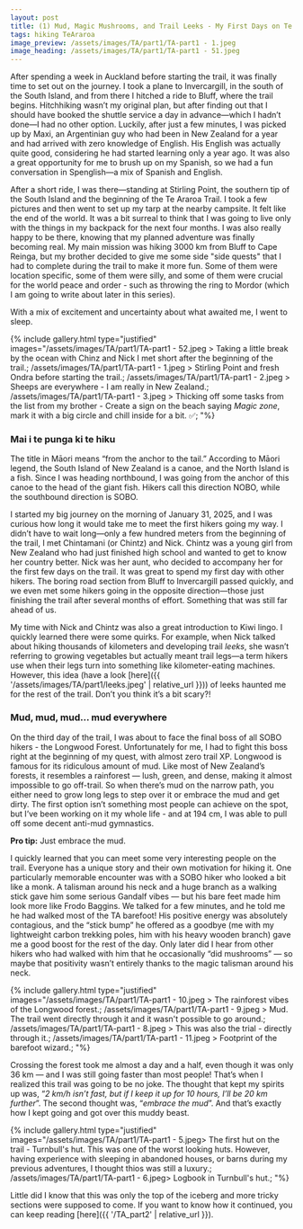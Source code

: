 ```yaml
---
layout: post
title: (1) Mud, Magic Mushrooms, and Trail Leeks - My First Days on Te Araroa 
tags: hiking TeAraroa
image_preview: /assets/images/TA/part1/TA-part1 - 1.jpeg
image_heading: /assets/images/TA/part1/TA-part1 - 51.jpeg
---
```


After spending a week in Auckland before starting the trail, it was finally time to set out on the journey. I took a plane to Invercargill, in the south of the South Island, and from there I hitched a ride to Bluff, where the trail begins. Hitchhiking wasn’t my original plan, but after finding out that I should have booked the shuttle service a day in advance—which I hadn’t done—I had no other option. Luckily, after just a few minutes, I was picked up by Maxi, an Argentinian guy who had been in New Zealand for a year and had arrived with zero knowledge of English. His English was actually quite good, considering he had started learning only a year ago. It was also a great opportunity for me to brush up on my Spanish, so we had a fun conversation in Spenglish—a mix of Spanish and English.

After a short ride, I was there—standing at Stirling Point, the southern tip of the South Island and the beginning of the Te Araroa Trail. I took a few pictures and then went to set up my tarp at the nearby campsite. It felt like the end of the world. It was a bit surreal to think that I was going to live only with the things in my backpack for the next four months. I was also really happy to be there, knowing that my planned adventure was finally becoming real. My main mission was hiking 3000 km from Bluff to Cape Reinga, but my brother decided to give me some side "side quests" that I had to complete during the trail to make it more fun. Some of them were location specific, some of them were silly, and some of them were crucial for the world peace and order - such as throwing the ring to Mordor (which I am going to write about later in this series).

With a mix of excitement and uncertainty about what awaited me, I went to sleep.

{% include gallery.html 
	type="justified" 
	images="/assets/images/TA/part1/TA-part1 - 52.jpeg > Taking a little break by the ocean with Chinz and Nick I met short after the beginning of the trail.;
			/assets/images/TA/part1/TA-part1 - 1.jpeg > Stirling Point and fresh Ondra before starting the trail.;
			/assets/images/TA/part1/TA-part1 - 2.jpeg > Sheeps are everywhere - I am really in New Zealand.;
			/assets/images/TA/part1/TA-part1 - 3.jpeg > Thicking off some tasks from the list from my brother - Create a sign on the beach saying *Magic zone*, mark it with a big circle and chill inside for a bit. ✅;
			"%}

### Mai i te punga ki te hiku

The title in Māori means “from the anchor to the tail.” According to Māori legend, the South Island of New Zealand is a canoe, and the North Island is a fish. Since I was heading northbound, I was going from the anchor of this canoe to the head of the giant fish. Hikers call this direction NOBO, while the southbound direction is SOBO.

I started my big journey on the morning of January 31, 2025, and I was curious how long it would take me to meet the first hikers going my way. I didn’t have to wait long—only a few hundred meters from the beginning of the trail, I met Chintamani (or Chintz) and Nick. Chintz was a young girl from New Zealand who had just finished high school and wanted to get to know her country better. Nick was her aunt, who decided to accompany her for the first few days on the trail. It was great to spend my first day with other hikers. The boring road section from Bluff to Invercargill passed quickly, and we even met some hikers going in the opposite direction—those just finishing the trail after several months of effort. Something that was still far ahead of us.

My time with Nick and Chintz was also a great introduction to Kiwi lingo. I quickly learned there were some quirks. For example, when Nick talked about hiking thousands of kilometers and developing trail *leeks*, she wasn’t referring to growing vegetables but actually meant trail legs—a term hikers use when their legs turn into something like kilometer-eating machines. However, this idea (have a look [here]({{ '/assets/images/TA/part1/leeks.jpeg' | relative_url }})) of leeks haunted me for the rest of the trail. Don’t you think it’s a bit scary?!

### Mud, mud, mud... mud everywhere

On the third day of the trail, I was about to face the final boss of all SOBO hikers - the Longwood Forest. Unfortunately for me, I had to fight this boss right at the beginning of my quest, with almost zero trail XP. Longwood is famous for its ridiculous amount of mud. Like most of New Zealand’s forests, it resembles a rainforest — lush, green, and dense, making it almost impossible to go off-trail. So when there’s mud on the narrow path, you either need to grow long legs to step over it or embrace the mud and get dirty. The first option isn’t something most people can achieve on the spot, but I’ve been working on it my whole life - and at 194 cm, I was able to pull off some decent anti-mud gymnastics.

<div class="alert alert-info">
  <strong>Pro tip:</strong> Just embrace the mud.
</div>

I quickly learned that you can meet some very interesting people on the trail. Everyone has a unique story and their own motivation for hiking it. One particularly memorable encounter was with a SOBO hiker who looked a bit like a monk. A talisman around his neck and a huge branch as a walking stick gave him some serious Gandalf vibes — but his bare feet made him look more like Frodo Baggins. We talked for a few minutes, and he told me he had walked most of the TA barefoot! His positive energy was absolutely contagious, and the “stick bump” he offered as a goodbye (me with my lightweight carbon trekking poles, him with his heavy wooden branch) gave me a good boost for the rest of the day. Only later did I hear from other hikers who had walked with him that he occasionally “did mushrooms” — so maybe that positivity wasn’t entirely thanks to the magic talisman around his neck.

{% include gallery.html 
	type="justified" 
	images="/assets/images/TA/part1/TA-part1 - 10.jpeg > The rainforest vibes of the Longwood forest.;
			/assets/images/TA/part1/TA-part1 - 9.jpeg > Mud. The trail went directly through it and it wasn't possible to go around.;
			/assets/images/TA/part1/TA-part1 - 8.jpeg > This was also the trial - directly through it.;
			/assets/images/TA/part1/TA-part1 - 11.jpeg > Footprint of the barefoot wizard.;
			"%}

Crossing the forest took me almost a day and a half, even though it was only 36 km — and I was still going faster than most people! That’s when I realized this trail was going to be no joke. The thought that kept my spirits up was, “*2 km/h isn’t fast, but if I keep it up for 10 hours, I’ll be 20 km further*”. The second thought was, “*embrace the mud*”. And that’s exactly how I kept going and got over this muddy beast.

{% include gallery.html 
	type="justified" 
	images="/assets/images/TA/part1/TA-part1 - 5.jpeg> The first hut on the trail - Turnbull's hut. This was one of the worst looking huts. However, having experience with sleeping in abandoned houses, or barns during my previous adventures, I thought thios was still a luxury.;
			/assets/images/TA/part1/TA-part1 - 6.jpeg> Logbook in Turnbull's hut.;
			"%}

Little did I know that this was only the top of the iceberg and more tricky sections were supposed to come. If you want to know how it continued, you can keep reading [here]({{ '/TA_part2' | relative_url }}).